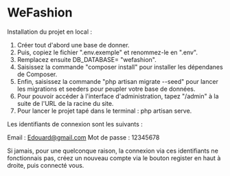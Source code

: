 # WeFashion

Installation du projet en local :

1. Créer tout d'abord une base de donner.
2. Puis, copiez le fichier ".env.exemple" et renommez-le en ".env".
3. Remplacez ensuite DB_DATABASE= "wefashion".
4. Saisissez la commande "composer install" pour installer les dépendanes de Composer.
5. Enfin, saisissez la commande "php artisan migrate --seed" pour lancer les migrations et seeders pour peupler votre base de données.
6. Pour pouvoir accéder à l'interface d'administration, tapez "/admin" à la suite de l'URL de la racine du site. 
7. Pour lancer le projet tapé dans le terminal : php artisan serve.

Les identifiants de connexion sont les suivants :

Email : Edouard@gmail.com
Mot de passe : 12345678

Si jamais, pour une quelconque raison, la connexion via ces identifiants ne fonctionnais pas, créez un nouveau compte via le bouton register en haut à droite, puis connecté vous.
